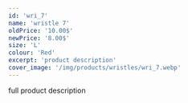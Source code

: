 ```yaml
---
id: 'wri_7'
name: 'wristle 7'
oldPrice: '10.00$'
newPrice: '8.00$'
size: 'L'
colour: 'Red'
excerpt: 'product description'
cover_image: '/img/products/wristles/wri_7.webp'
---
```

full product description
